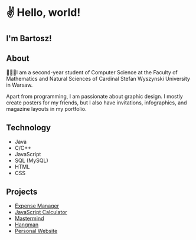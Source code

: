 # ✌️ Hello, world! 
## I'm Bartosz!
## About
👨🏻‍🎓I am a second-year student of Computer Science at the Faculty of Mathematics and Natural Sciences of Cardinal Stefan Wyszynski University in Warsaw. 

Apart from programming, I am passionate about graphic design. I mostly create posters for my friends, but I also have invitations, infographics, and magazine layouts in my portfolio. 
## Technology
* Java
* C/C++
* JavaScript
* SQL (MySQL)
* HTML
* CSS

## Projects

- [Expense Manager](https://github.com/amrusb/ExpenseManager)
- [JavaScript Calculator](https://github.com/amrusb/JS-Calculator)
- [Mastermind](https://github.com/amrusb/Mastermind)
- [Hangman](https://github.com/amrusb/Hangman)
- [Personal Website](https://github.com/amrusb/amrusb.github.io)

